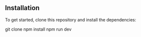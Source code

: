 
## Installation

To get started, clone this repository and install the dependencies:

git clone 
npm install
npm run dev
